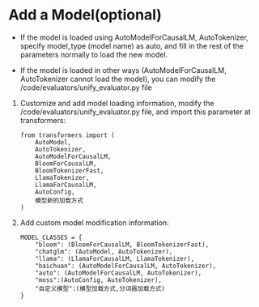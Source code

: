 # Add a Model(optional)

- If the model is loaded using AutoModelForCausalLM, AutoTokenizer, specify model_type (model name) as auto, and fill in the rest of the parameters normally to load the new model.

- If the model is loaded in other ways (AutoModelForCausalLM, AutoTokenizer cannot load the model), you can modify the /code/evaluators/unify_evaluator.py file

  
1. Customize and add model loading information, modify the /code/evaluators/unify_evaluator.py file, and import this parameter at transformers:
   
    ```
    from transformers import (
        AutoModel,
        AutoTokenizer,
        AutoModelForCausalLM,
        BloomForCausalLM,
        BloomTokenizerFast,
        LlamaTokenizer,
        LlamaForCausalLM,
        AutoConfig,
        模型新的加载方式
    )
    ```

2. Add custom model modification information:

    ```
    MODEL_CLASSES = {
        "bloom": (BloomForCausalLM, BloomTokenizerFast),
        "chatglm": (AutoModel, AutoTokenizer),
        "llama": (LlamaForCausalLM, LlamaTokenizer),
        "baichuan": (AutoModelForCausalLM, AutoTokenizer),
        "auto": (AutoModelForCausalLM, AutoTokenizer),
        "moss":(AutoConfig, AutoTokenizer),
        "自定义模型":(模型加载方式,分词器加载方式)
    }
    ```
 

